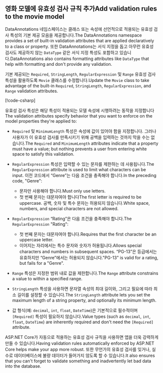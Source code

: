 <!-- USED in RP and MVC tutorial -->

## <a name="add-validation-rules-to-the-movie-model"></a><span data-ttu-id="503f9-101">영화 모델에 유효성 검사 규칙 추가</span><span class="sxs-lookup"><span data-stu-id="503f9-101">Add validation rules to the movie model</span></span>

<span data-ttu-id="503f9-102">DataAnnotations 네임스페이스는 클래스 또는 속성에 선언적으로 적용되는 유효성 검사 특성의 기본 제공 모음을 제공합니다.</span><span class="sxs-lookup"><span data-stu-id="503f9-102">The DataAnnotations namespace provides a set of built-in validation attributes that are applied declaratively to a class or property.</span></span> <span data-ttu-id="503f9-103">또한 DataAnnotations는 서식 지정을 돕고 아무런 유효성 검사도 제공하지 않는 `DataType` 같은 서식 지정 특성도 포함하고 있습니다.</span><span class="sxs-lookup"><span data-stu-id="503f9-103">DataAnnotations also contains formatting attributes like `DataType` that help with formatting and don't provide any validation.</span></span>

<span data-ttu-id="503f9-104">기본 제공되는 `Required`, `StringLength`, `RegularExpression` 및 `Range` 유효성 검사 특성을 활용하도록 `Movie` 클래스를 수정합니다.</span><span class="sxs-lookup"><span data-stu-id="503f9-104">Update the `Movie` class to take advantage of the built-in `Required`, `StringLength`, `RegularExpression`, and `Range` validation attributes.</span></span>

[!code-csharp[](~/tutorials/first-mvc-app/start-mvc/sample/MvcMovie22/Models/MovieDateRatingDA.cs?name=snippet1)]

<span data-ttu-id="503f9-105">유효성 검사 특성은 해당 특성이 적용되는 모델 속성에 시행하려는 동작을 지정합니다</span><span class="sxs-lookup"><span data-stu-id="503f9-105">The validation attributes specify behavior that you want to enforce on the model properties they're applied to:</span></span>

* <span data-ttu-id="503f9-106">`Required` 및 `MinimumLength` 특성은 속성에 값이 있어야 함을 지정합니다. 그러나 사용자가 이 유효성 검사를 만족시키기 위해 공백을 입력하는 것까지 막을 수는 없습니다.</span><span class="sxs-lookup"><span data-stu-id="503f9-106">The `Required` and `MinimumLength` attributes indicate that a property must have a value; but nothing prevents a user from entering white space to satisfy this validation.</span></span>
* <span data-ttu-id="503f9-107">`RegularExpression` 특성은 입력할 수 있는 문자를 제한하는 데 사용됩니다.</span><span class="sxs-lookup"><span data-stu-id="503f9-107">The `RegularExpression` attribute is used to limit what characters can be input.</span></span> <span data-ttu-id="503f9-108">이전 코드에서 “Genre”는 다음 조건을 충족해야 합니다.</span><span class="sxs-lookup"><span data-stu-id="503f9-108">In the preceding code, "Genre":</span></span>

  * <span data-ttu-id="503f9-109">문자만 사용해야 합니다.</span><span class="sxs-lookup"><span data-stu-id="503f9-109">Must only use letters.</span></span>
  * <span data-ttu-id="503f9-110">첫 번째 문자는 대문자여야 합니다</span><span class="sxs-lookup"><span data-stu-id="503f9-110">The first letter is required to be uppercase.</span></span> <span data-ttu-id="503f9-111">공백, 숫자 및 특수 문자는 허용되지 않습니다.</span><span class="sxs-lookup"><span data-stu-id="503f9-111">White space, numbers, and special characters are not allowed.</span></span>

* <span data-ttu-id="503f9-112">`RegularExpression` “Rating”은 다음 조건을 충족해야 합니다.</span><span class="sxs-lookup"><span data-stu-id="503f9-112">The `RegularExpression` "Rating":</span></span>

  * <span data-ttu-id="503f9-113">첫 번째 문자는 대문자여야 합니다.</span><span class="sxs-lookup"><span data-stu-id="503f9-113">Requires that the first character be an uppercase letter.</span></span>
  * <span data-ttu-id="503f9-114">이어지는 자리에서는 특수 문자와 숫자가 허용됩니다.</span><span class="sxs-lookup"><span data-stu-id="503f9-114">Allows special characters and numbers in  subsequent spaces.</span></span> <span data-ttu-id="503f9-115">“PG-13”은 등급에서는 유효하지만 “Genre”에서는 허용되지 않습니다.</span><span class="sxs-lookup"><span data-stu-id="503f9-115">"PG-13" is valid for a rating, but fails for a "Genre".</span></span>

* <span data-ttu-id="503f9-116">`Range` 특성은 지정한 범위 내로 값을 제한합니다.</span><span class="sxs-lookup"><span data-stu-id="503f9-116">The `Range` attribute constrains a value to within a specified range.</span></span>
* <span data-ttu-id="503f9-117">`StringLength` 특성을 사용하면 문자열 속성의 최대 길이와, 그리고 필요에 따라 최소 길이를 설정할 수 있습니다.</span><span class="sxs-lookup"><span data-stu-id="503f9-117">The `StringLength` attribute lets you set the maximum length of a string property, and optionally its minimum length.</span></span>
* <span data-ttu-id="503f9-118">값 형식(예: `decimal`, `int`, `float`, `DateTime`)은 기본적으로 필수적이며 `[Required]` 특성이 필요하지 않습니다.</span><span class="sxs-lookup"><span data-stu-id="503f9-118">Value types (such as `decimal`, `int`, `float`, `DateTime`) are inherently required and don't need the `[Required]` attribute.</span></span>

<span data-ttu-id="503f9-119">ASP.NET Core가 자동으로 적용하는 유효성 검사 규칙을 사용하면 앱을 더욱 강력하게 만들 수 있습니다.</span><span class="sxs-lookup"><span data-stu-id="503f9-119">Having validation rules automatically enforced by ASP.NET Core helps make your app more robust.</span></span> <span data-ttu-id="503f9-120">또한 무언가의 유효성 검사를 잊거나, 실수로 데이터베이스에 불량 데이터가 들어가지 않도록 할 수 있습니다.</span><span class="sxs-lookup"><span data-stu-id="503f9-120">It also ensures that you can't forget to validate something and inadvertently let bad data into the database.</span></span>

